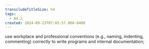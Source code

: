 ```yaml
---
transcludeTitleSize: h4
tags:
  - A4.2
created: 2024-09-23T07:03:57.000-0400
---
```

use workplace and professional conventions (e.g., naming, indenting, commenting) correctly to write programs and internal documentation;
